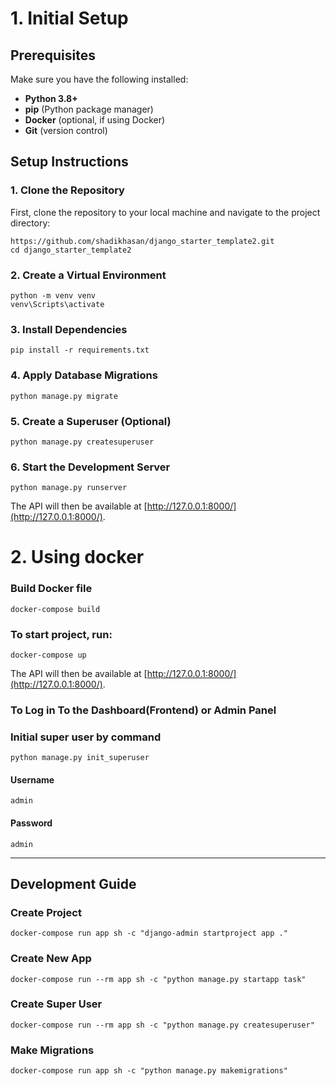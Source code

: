 # 1. Initial Setup

## Prerequisites

Make sure you have the following installed:

- **Python 3.8+**
- **pip** (Python package manager)
- **Docker** (optional, if using Docker)
- **Git** (version control)

## Setup Instructions

### 1. Clone the Repository

First, clone the repository to your local machine and navigate to the project directory:

```
https://github.com/shadikhasan/django_starter_template2.git
cd django_starter_template2
```

### 2. Create a Virtual Environment

```
python -m venv venv
venv\Scripts\activate
```

### 3. Install Dependencies

```
pip install -r requirements.txt
```

### 4. Apply Database Migrations

```
python manage.py migrate
```

### 5. Create a Superuser (Optional)

```
python manage.py createsuperuser
```

### 6. Start the Development Server

```
python manage.py runserver
```

The API will then be available at [http://127.0.0.1:8000/](http://127.0.0.1:8000/).

# 2. Using docker

### Build Docker file

```
docker-compose build
```

### To start project, run:

```
docker-compose up
```

The API will then be available at [http://127.0.0.1:8000/](http://127.0.0.1:8000/).

### To Log in To the Dashboard(Frontend) or Admin Panel

### Initial super user by command
``` 
python manage.py init_superuser
```

#### Username

```
admin
```

#### Password

```
admin
```

---

## Development Guide

### Create Project

```
docker-compose run app sh -c "django-admin startproject app ."
```

### Create New App

```
docker-compose run --rm app sh -c "python manage.py startapp task"
```

### Create Super User

```
docker-compose run --rm app sh -c "python manage.py createsuperuser"
```

### Make Migrations

```
docker-compose run app sh -c "python manage.py makemigrations"
```
